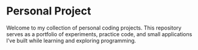 # Personal Project
Welcome to my collection of personal coding projects.
This repository serves as a portfolio of experiments, practice code, and small applications I’ve built while learning and exploring programming.

